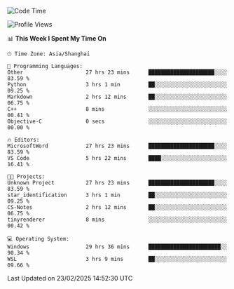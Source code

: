 <!--START_SECTION:waka-->
![Code Time](http://img.shields.io/badge/Code%20Time-2%2C327%20hrs%2055%20mins-blue)

![Profile Views](http://img.shields.io/badge/Profile%20Views-4-blue)

📊 **This Week I Spent My Time On** 

```text
🕑︎ Time Zone: Asia/Shanghai

💬 Programming Languages: 
Other                    27 hrs 23 mins      █████████████████████░░░░   83.59 % 
Python                   3 hrs 1 min         ██░░░░░░░░░░░░░░░░░░░░░░░   09.25 % 
Markdown                 2 hrs 12 mins       ██░░░░░░░░░░░░░░░░░░░░░░░   06.75 % 
C++                      8 mins              ░░░░░░░░░░░░░░░░░░░░░░░░░   00.41 % 
Objective-C              0 secs              ░░░░░░░░░░░░░░░░░░░░░░░░░   00.00 % 

🔥 Editors: 
MicrosoftWord            27 hrs 23 mins      █████████████████████░░░░   83.59 % 
VS Code                  5 hrs 22 mins       ████░░░░░░░░░░░░░░░░░░░░░   16.41 % 

🐱‍💻 Projects: 
Unknown Project          27 hrs 23 mins      █████████████████████░░░░   83.59 % 
star_identification      3 hrs 1 min         ██░░░░░░░░░░░░░░░░░░░░░░░   09.25 % 
CS-Notes                 2 hrs 12 mins       ██░░░░░░░░░░░░░░░░░░░░░░░   06.75 % 
tinyrenderer             8 mins              ░░░░░░░░░░░░░░░░░░░░░░░░░   00.42 % 

💻 Operating System: 
Windows                  29 hrs 36 mins      ███████████████████████░░   90.34 % 
WSL                      3 hrs 9 mins        ██░░░░░░░░░░░░░░░░░░░░░░░   09.66 % 
```


 Last Updated on 23/02/2025 14:52:30 UTC
<!--END_SECTION:waka-->